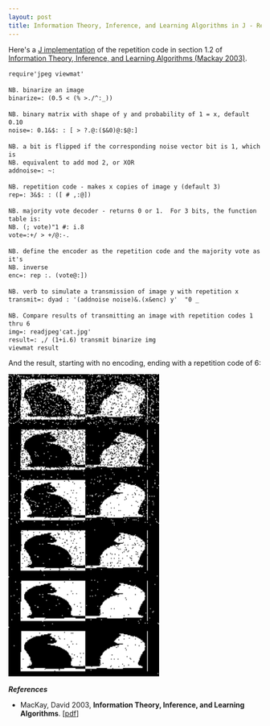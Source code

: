 ```yaml
---
layout: post
title: Information Theory, Inference, and Learning Algorithms in J - Repetition Code
---
```


Here's a [J implementation](https://github.com/reckbo/Mackay03) of the
repetition code in section 1.2 of 
[Information Theory, Inference, and Learning Algorithms (Mackay 2003)](http://www.inference.phy.cam.ac.uk/mackay/itila/).




    require'jpeg viewmat'

    NB. binarize an image
    binarize=: (0.5 < (% >./^:_)) 

    NB. binary matrix with shape of y and probability of 1 = x, default 0.10
    noise=: 0.1&$: : [ > ?.@:($&0)@:$@:]

    NB. a bit is flipped if the corresponding noise vector bit is 1, which is
    NB. equivalent to add mod 2, or XOR 
    addnoise=: ~:  

    NB. repetition code - makes x copies of image y (default 3)
    rep=: 3&$: : ([ # ,:@])  

    NB. majority vote decoder - returns 0 or 1.  For 3 bits, the function table is:
    NB. (; vote)"1 #: i.8
    vote=:+/ > +/@:-.  

    NB. define the encoder as the repetition code and the majority vote as it's
    NB. inverse
    enc=: rep :. (vote@:])

    NB. verb to simulate a transmission of image y with repetition x
    transmit=: dyad : '(addnoise noise)&.(x&enc) y'  "0 _

    NB. Compare results of transmitting an image with repetition codes 1 thru 6
    img=: readjpeg'cat.jpg'
    result=: ,/ (1+i.6) transmit binarize img
    viewmat result

And the result, starting with no encoding, ending with a repetition code of 6:

<img src="https://raw.githubusercontent.com/reckbo/Mackay03/master/cat_decoded.png" height="600" width="300"/>


<i><b>References</b></i>

* MacKay, David 2003, **Information Theory, Inference, and Learning Algorithms**. [[pdf](http://www.inference.phy.cam.ac.uk/itprnn/book.pdf)]
